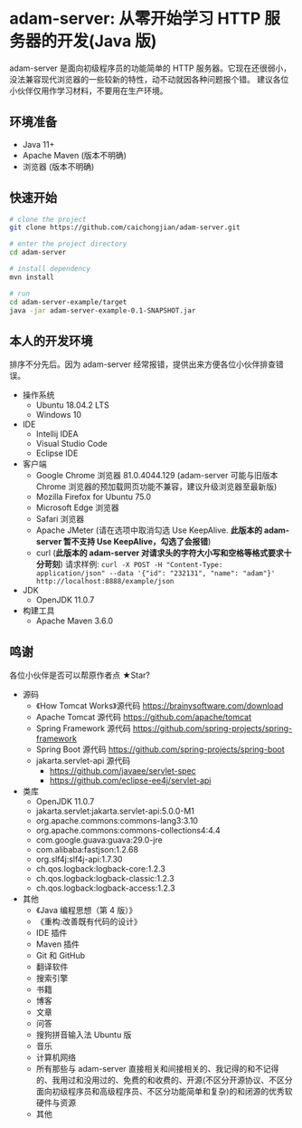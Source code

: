 # adam-server: 从零开始学习 HTTP 服务器的开发(Java 版)

adam-server 是面向初级程序员的功能简单的 HTTP 服务器。它现在还很弱小，没法兼容现代浏览器的一些较新的特性，动不动就因各种问题报个错。
建议各位小伙伴仅用作学习材料，不要用在生产环境。

## 环境准备

- Java 11+
- Apache Maven (版本不明确)
- 浏览器 (版本不明确)

## 快速开始

```bash
# clone the project
git clone https://github.com/caichongjian/adam-server.git

# enter the project directory
cd adam-server

# install dependency
mvn install

# run
cd adam-server-example/target
java -jar adam-server-example-0.1-SNAPSHOT.jar
```

## 本人的开发环境

排序不分先后。因为 adam-server 经常报错，提供出来方便各位小伙伴排查错误。

- 操作系统
  - Ubuntu 18.04.2 LTS
  - Windows 10
- IDE
  - Intellij IDEA
  - Visual Studio Code
  - Eclipse IDE
- 客户端
  - Google Chrome 浏览器 81.0.4044.129 (adam-server 可能与旧版本 Chrome 浏览器的预加载网页功能不兼容，建议升级浏览器至最新版)
  - Mozilla Firefox for Ubuntu 75.0
  - Microsoft Edge 浏览器
  - Safari 浏览器
  - Apache JMeter (请在选项中取消勾选 Use KeepAlive. **此版本的 adam-server 暂不支持 Use KeepAlive，勾选了会报错**)
  - curl (**此版本的 adam-server 对请求头的字符大小写和空格等格式要求十分苛刻**) 请求样例: `curl -X POST -H "Content-Type: application/json" --data '{"id": "232131", "name": "adam"}' http://localhost:8888/example/json`
- JDK
  - OpenJDK 11.0.7
- 构建工具
  - Apache Maven 3.6.0

## 鸣谢

各位小伙伴是否可以帮原作者点 ★Star?

- 源码
  - 《How Tomcat Works》源代码 https://brainysoftware.com/download
  - Apache Tomcat 源代码 https://github.com/apache/tomcat
  - Spring Framework 源代码 https://github.com/spring-projects/spring-framework
  - Spring Boot 源代码 https://github.com/spring-projects/spring-boot
  - jakarta.servlet-api 源代码
    - https://github.com/javaee/servlet-spec
    - https://github.com/eclipse-ee4j/servlet-api
- 类库
  - OpenJDK 11.0.7
  - jakarta.servlet:jakarta.servlet-api:5.0.0-M1
  - org.apache.commons:commons-lang3:3.10
  - org.apache.commons:commons-collections4:4.4
  - com.google.guava:guava:29.0-jre
  - com.alibaba:fastjson:1.2.68
  - org.slf4j:slf4j-api:1.7.30
  - ch.qos.logback:logback-core:1.2.3
  - ch.qos.logback:logback-classic:1.2.3
  - ch.qos.logback:logback-access:1.2.3
- 其他
  - 《Java 编程思想（第 4 版）》
  - 《重构:改善既有代码的设计》
  - IDE 插件
  - Maven 插件
  - Git 和 GitHub
  - 翻译软件
  - 搜索引擎
  - 书籍
  - 博客
  - 文章
  - 问答
  - 搜狗拼音输入法 Ubuntu 版
  - 音乐
  - 计算机网络
  - 所有那些与 adam-server 直接相关和间接相关的、我记得的和不记得的、我用过和没用过的、免费的和收费的、开源(不区分开源协议、不区分面向初级程序员和高级程序员、不区分功能简单和复杂)的和闭源的优秀软硬件与资源
  - 其他
